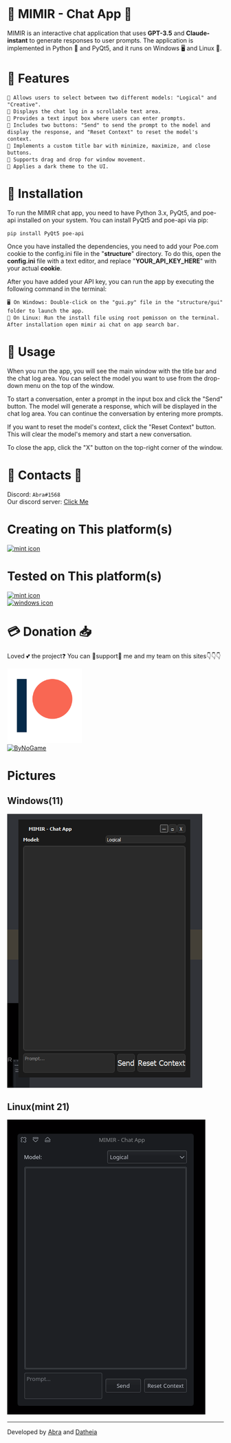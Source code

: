 # 🤖 MIMIR - Chat App 📱

MIMIR is an interactive chat application that uses **GPT-3.5** and **Claude-instant** to generate responses to user prompts. The application is implemented in Python 🐍 and PyQt5, and it runs on Windows 🖥️ and Linux 🐧.

# 🌟 Features

    🤖 Allows users to select between two different models: "Logical" and "Creative".
    💬 Displays the chat log in a scrollable text area.
    📝 Provides a text input box where users can enter prompts.
    🙌 Includes two buttons: "Send" to send the prompt to the model and display the response, and "Reset Context" to reset the model's context.
    🎉 Implements a custom title bar with minimize, maximize, and close buttons.
    🚀 Supports drag and drop for window movement.
    🌃 Applies a dark theme to the UI.

# 🔧 Installation

To run the MIMIR chat app, you need to have Python 3.x, PyQt5, and poe-api installed on your system. You can install PyQt5 and poe-api via pip:

```
pip install PyQt5 poe-api
```
Once you have installed the dependencies, you need to add your Poe.com cookie to the config.ini file in the "**structure**" directory. To do this, open the **config.ini** file with a text editor, and replace "**YOUR_API_KEY_HERE**" with your actual **cookie**.

After you have added your API key, you can run the app by executing the following command in the terminal:

    🖥️ On Windows: Double-click on the "gui.py" file in the "structure/gui" folder to launch the app.
    🐧 On Linux: Run the install file using root pemisson on the terminal. After installation open mimir ai chat on app search bar.

# 🚀 Usage

When you run the app, you will see the main window with the title bar and the chat log area. You can select the model you want to use from the drop-down menu on the top of the window.

To start a conversation, enter a prompt in the input box and click the "Send" button. The model will generate a response, which will be displayed in the chat log area. You can continue the conversation by entering more prompts.

If you want to reset the model's context, click the "Reset Context" button. This will clear the model's memory and start a new conversation.

To close the app, click the "X" button on the top-right corner of the window.

# :satellite: Contacts :satellite:
Discord: `Abra#1568`<br />
Our discord server: [Click Me](https://discord.gg/R6fVaQS5We "Click Me")


# Creating on This platform(s)

<a href="https://linuxmint.com/" target="_blank"><img src="https://linuxmint.com/web/img/logo-mono.svg" alt="mint icon" height="174" width="310"></a></br>

# Tested on This platform(s)

<a href="https://linuxmint.com/" target="_blank"><img src="https://linuxmint.com/web/img/logo-mono.svg" alt="mint icon" height="174" width="310"></a></br>
<a href="https://www.microsoft.com" target="_blank"><img src="https://logodownload.org/wp-content/uploads/2021/06/windows-11-logo.png" alt="windows icon" height="80" width="450"></a></br>

# :credit_card: Donation :inbox_tray:

Loved :two_hearts: the project:question: You can :star2:support:star2: me and my team on this sites:point_down::point_down::point_down:

<a href="https://www.patreon.com/plexusnetworksystem" target="_blank"><img src="https://raw.githubusercontent.com/PlexusNetworkSystem/PlexusNetworkSystem/main/patreon.png" alt="Patreon" height="174" width="174"></a></br>
<a href="http://www.bynogame.com/tr/destekle/plexusnetworkacademy" target="_blank"><img src="https://cdn.bynogame.com/logo/bynogame-logo-black-1678388280240.png" alt="ByNoGame" height="123" width="300"></a>

# Pictures
## Windows(11)
![plot](https://raw.githubusercontent.com/PlexusNetworkSystem/mimir/main/src/windows.png)
## Linux(mint 21)
![plot](https://raw.githubusercontent.com/PlexusNetworkSystem/mimir/main/src/linux.png)

------------ 
Developed by [Abra](https://github.com/the-abra "Abra") and [Datheia](https://github.com/datheia "Datheia")
